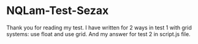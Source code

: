 # NQLam-Test-Sezax
Thank you for reading my test.
I have written for 2 ways in test 1 with grid systems: use float and use grid.
And my answer for test 2 in script.js file.
